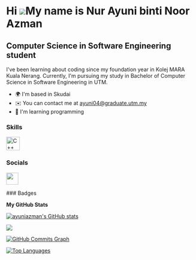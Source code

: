 Hi ![](https://user-images.githubusercontent.com/18350557/176309783-0785949b-9127-417c-8b55-ab5a4333674e.gif)My name is Nur Ayuni binti Noor Azman
==================================================================================================================================================

Computer Science in Software Engineering student
------------------------------------------------

I've been learning about coding since my foundation year in Kolej MARA Kuala Nerang. Currently, I'm pursuing my study in Bachelor of Computer Science in Software Engineering in UTM.

* 🌍  I'm based in Skudai
* ✉️  You can contact me at [ayuni04@graduate.utm.my](mailto:ayuni04@graduate.utm.my)
* 🧠  I'm learning programming

### Skills

<p align="left">
<a href="https://docs.microsoft.com/en-us/cpp/?view=msvc-170" target="_blank" rel="noreferrer"><img src="https://raw.githubusercontent.com/danielcranney/readme-generator/main/public/icons/skills/cplusplus-colored.svg" width="36" height="36" alt="C++" /></a>
</p>

### Socials

<p align="left"> <a href="https://www.github.com/ayuniazman" target="_blank" rel="noreferrer"> <picture> <source media="(prefers-color-scheme: dark)" srcset="https://raw.githubusercontent.com/danielcranney/readme-generator/main/public/icons/socials/github-dark.svg" /> <source media="(prefers-color-scheme: light)" srcset="https://raw.githubusercontent.com/danielcranney/readme-generator/main/public/icons/socials/github.svg" /> <img src="https://raw.githubusercontent.com/danielcranney/readme-generator/main/public/icons/socials/github.svg" width="32" height="32" /> </picture> </a></p>
### Badges

<b>My GitHub Stats</b>

<a href="http://www.github.com/ayuniazman"><img src="https://github-readme-stats.vercel.app/api?username=ayuniazman&show_icons=true&hide=&count_private=true&title_color=14b8a6&text_color=ffffff&icon_color=10b981&bg_color=581c87&hide_border=true&show_icons=true" alt="ayuniazman's GitHub stats" /></a>

<a href="http://www.github.com/ayuniazman"><img src="https://github-readme-streak-stats.herokuapp.com/?user=ayuniazman&stroke=ffffff&background=581c87&ring=14b8a6&fire=14b8a6&currStreakNum=ffffff&currStreakLabel=14b8a6&sideNums=ffffff&sideLabels=ffffff&dates=ffffff&hide_border=true" /></a>

<a href="http://www.github.com/ayuniazman"><img src="https://github-readme-activity-graph.cyclic.app/graph?username=ayuniazman&bg_color=581c87&color=ffffff&line=10b981&point=ffffff&area_color=581c87&area=true&hide_border=true&custom_title=GitHub%20Commits%20Graph" alt="GitHub Commits Graph" /></a>

<a href="https://github.com/ayuniazman" align="left"><img src="https://github-readme-stats.vercel.app/api/top-langs/?username=ayuniazman&langs_count=10&title_color=14b8a6&text_color=ffffff&icon_color=10b981&bg_color=581c87&hide_border=true&locale=en&custom_title=Top%20%Languages" alt="Top Languages" /></a>
